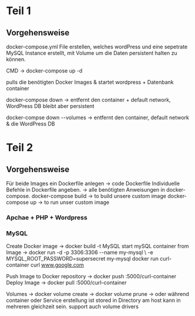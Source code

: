 # Teil 1

## Vorgehensweise

docker-compose.yml File erstellen, welches wordPress und eine sepetrate MySQL Instance erstellt, mit Volume um die Daten
persistent halten zu können. 

CMD -> docker-compose up -d 

pulls die benötigten Docker Images & startet wordpress + Datenbank  container 

docker-compose down -> entfernt den container + default network, WordPress DB bleibt aber persistent

docker-compse down --volumes -> entfernt den container, default network & die WordPress DB 
# Teil 2

## Vorgehensweise

Für beide Images ein Dockerfile anlegen -> code Dockerfile
Individuelle Befehle in Dockerfile angeben.
-> alle benötigten Anweisungen in docker-compose.
docker-compose build -> to build unsere custom image
docker-compose up -> to run unser custom image

### Apchae + PHP + Wordpress


### MySQL

Create Docker image -> docker build -t MySQL
start mySQL container from Image ->
docker run -d -p 3306:3306 --name my-mysql \ -e MYSQL_ROOT_PASSWORD=supersecret my-mysql
docker run curl-container curl www.google.com


Push Image to Docker repository -> docker push <your-repo-ip>:5000/curl-container
Deploy Image ->  docker pull <your-repo-ip>:5000/curl-container
  
Volumes -> docker volume create
        -> docker volume prune
        -> oder während container oder Service  erstellung
    ist stored in Directory am host
    kann in mehreren gleichzeit sein. 
    support auch volume drivers 
  
